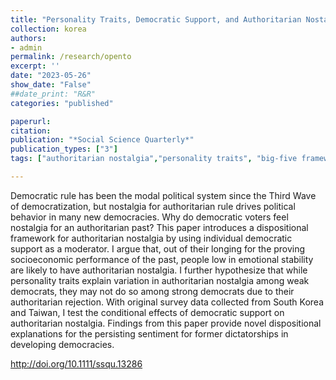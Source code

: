 ```yaml
---
title: "Personality Traits, Democratic Support, and Authoritarian Nostalgia"
collection: korea
authors: 
- admin
permalink: /research/opento
excerpt: ''
date: "2023-05-26"
show_date: "False"
##date_print: "R&R"
categories: "published"

paperurl: 
citation:
publication: "*Social Science Quarterly*"
publication_types: ["3"]
tags: ["authoritarian nostalgia","personality traits", "big-five framework", "post-authoritarian democracies"]

---
```


Democratic rule has been the modal political system since the Third Wave of democratization, but nostalgia for authoritarian rule drives political behavior in many new democracies. Why do democratic voters feel nostalgia for an authoritarian past? This paper introduces a dispositional framework for authoritarian nostalgia by using individual democratic support as a moderator. I argue that, out of their longing for the proving socioeconomic performance of the past, people low in emotional stability are likely to have authoritarian nostalgia. I further hypothesize that while personality traits explain variation in authoritarian nostalgia among weak democrats, they may not do so among strong democrats due to their authoritarian rejection. With original survey data collected from South Korea and Taiwan, I test the conditional effects of democratic support on authoritarian nostalgia. Findings from this paper provide novel dispositional explanations for the persisting sentiment for former dictatorships in developing democracies.

http://doi.org/10.1111/ssqu.13286 

